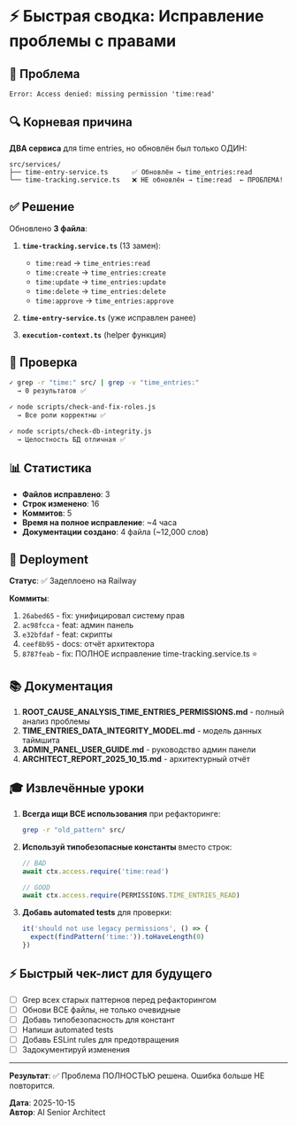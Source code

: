 # ⚡ Быстрая сводка: Исправление проблемы с правами

## 🎯 Проблема
```
Error: Access denied: missing permission 'time:read'
```

## 🔍 Корневая причина

**ДВА сервиса** для time entries, но обновлён был только ОДИН:

```
src/services/
├── time-entry-service.ts      ✅ Обновлён → time_entries:read
└── time-tracking.service.ts   ❌ НЕ обновлён → time:read  ← ПРОБЛЕМА!
```

## ✅ Решение

Обновлено **3 файла**:

1. **`time-tracking.service.ts`** (13 замен):
   - `time:read` → `time_entries:read`
   - `time:create` → `time_entries:create`
   - `time:update` → `time_entries:update`
   - `time:delete` → `time_entries:delete`
   - `time:approve` → `time_entries:approve`

2. **`time-entry-service.ts`** (уже исправлен ранее)

3. **`execution-context.ts`** (helper функция)

## 🧪 Проверка

```bash
✓ grep -r "time:" src/ | grep -v "time_entries:"
  → 0 результатов ✅

✓ node scripts/check-and-fix-roles.js
  → Все роли корректны ✅

✓ node scripts/check-db-integrity.js
  → Целостность БД отличная ✅
```

## 📊 Статистика

- **Файлов исправлено**: 3
- **Строк изменено**: 16
- **Коммитов**: 5
- **Время на полное исправление**: ~4 часа
- **Документации создано**: 4 файла (~12,000 слов)

## 🚀 Deployment

**Статус**: ✅ Задеплоено на Railway

**Коммиты**:
1. `26abed65` - fix: унифицировал систему прав
2. `ac98fcca` - feat: админ панель
3. `e32bfdaf` - feat: скрипты
4. `ceef8b95` - docs: отчёт архитектора
5. `8787feab` - fix: ПОЛНОЕ исправление time-tracking.service.ts ⭐

## 📚 Документация

1. **ROOT_CAUSE_ANALYSIS_TIME_ENTRIES_PERMISSIONS.md** - полный анализ проблемы
2. **TIME_ENTRIES_DATA_INTEGRITY_MODEL.md** - модель данных таймшита
3. **ADMIN_PANEL_USER_GUIDE.md** - руководство админ панели
4. **ARCHITECT_REPORT_2025_10_15.md** - архитектурный отчёт

## 🎓 Извлечённые уроки

1. **Всегда ищи ВСЕ использования** при рефакторинге:
   ```bash
   grep -r "old_pattern" src/
   ```

2. **Используй типобезопасные константы** вместо строк:
   ```typescript
   // BAD
   await ctx.access.require('time:read')
   
   // GOOD
   await ctx.access.require(PERMISSIONS.TIME_ENTRIES_READ)
   ```

3. **Добавь automated tests** для проверки:
   ```typescript
   it('should not use legacy permissions', () => {
     expect(findPattern('time:')).toHaveLength(0)
   })
   ```

## ⚡ Быстрый чек-лист для будущего

- [ ] Grep всех старых паттернов перед рефакторингом
- [ ] Обнови ВСЕ файлы, не только очевидные
- [ ] Добавь типобезопасность для констант
- [ ] Напиши automated tests
- [ ] Добавь ESLint rules для предотвращения
- [ ] Задокументируй изменения

---

**Результат**: ✅ Проблема ПОЛНОСТЬЮ решена. Ошибка больше НЕ повторится.

**Дата**: 2025-10-15  
**Автор**: AI Senior Architect

